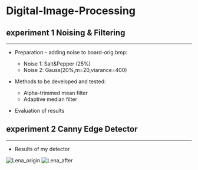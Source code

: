 # Digital-Image-Processing
## **experiment 1 Noising & Filtering**
---
+ Preparation – adding noise to board-orig.bmp:
   + Noise 1: Salt&Pepper (25%)
   + Noise 2: Gauss(20%,m=20,viarance=400)

+ Methods to be developed and tested:
   + Alpha-trimmed mean filter 
   + Adaptive median filter
+ Evaluation of results

## **experiment 2 Canny Edge Detector**
---
+ Results of my detector

![Lena_origin](Digital-Image-Processing/experiment2/Lena.jpg)
![Lena_after](Digital-Image-Processing/experiment2/Result1.bmp)

